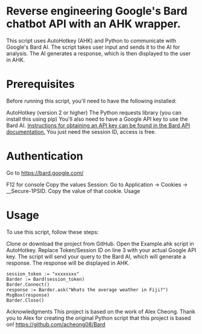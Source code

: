  

# Reverse engineering Google's Bard chatbot API with an AHK wrapper.

This script uses AutoHotkey (AHK) and Python to communicate with Google's Bard AI. The script takes user input and sends it to the AI for analysis. The AI generates a response, which is then displayed to the user in AHK.

# Prerequisites
Before running this script, you'll need to have the following installed:

AutoHotkey (version 2 or higher)
The Python requests library (you can install this using pip)
You'll also need to have a Google API key to use the Bard AI. [Instructions for obtaining an API key can be found in the Bard API documentation.](https://github.com/acheong08/Bard)
You just need the session ID, access is free. 

# Authentication
Go to https://bard.google.com/

F12 for console
Copy the values
Session: Go to Application → Cookies → __Secure-1PSID. Copy the value of that cookie.
Usage


# Usage
To use this script, follow these steps:

Clone or download the project from GitHub.
Open the Example.ahk script in AutoHotkey.
Replace Token/Session ID on line 3 with your actual Google API key.
The script will send your query to the Bard AI, which will generate a response. The response will be displayed in AHK.

```autohotkey
session_token := "xxxxxxxx"
Barder := Bard(session_token)
Barder.Connect()
response := Barder.ask("Whats the average weather in Fiji?")
MsgBox(response)
Barder.Close()
```

Acknowledgments
This project is based on the work of Alex Cheong. Thank you to Alex for creating the original Python script that this project is based on!
https://github.com/acheong08/Bard



